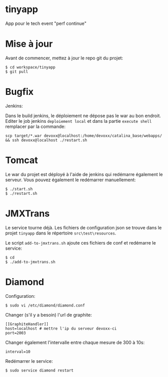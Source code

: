 tinyapp
=======

App pour le tech event "perf continue"


Mise à jour
===========

Avant de commencer, mettez à jour le repo git du projet:

    $ cd workspace/tinyapp
    $ git pull


Bugfix
=======

Jenkins:

Dans le build jenkins, le déploiement ne dépose pas le war au bon endroit.
Editer le job jenkins ```deploiement local``` et dans la partie ```execute shell``` remplacer par la commande:

    scp target/*.war devoxx@localhost:/home/devoxx/catalina_base/webapps/ && ssh devoxx@localhost ./restart.sh

Tomcat
======

Le war du projet est déployé à l'aide de jenkins qui redémarre également le serveur.
Vous pouvez également le redémarrer manuellement:

    $ ./start.sh
    $ ./restart.sh

JMXTrans
========

Le service tourne déjà. Les fichiers de configuration json se trouve dans le projet ```tinyapp``` dans le répertoire ```src\test\resources```.

Le script ```add-to-jmxtrans.sh``` ajoute ces fichiers de conf et redémarre le service:

    $ cd
    $ ./add-to-jmxtrans.sh
    

Diamond
=======

Configuration:

    $ sudo vi /etc/diamond/diamond.conf
    

Changer (s'il y a besoin) l'url de graphite:

    [[GraphiteHandler]]
    host=localhost # mettre l'ip du serveur devoxx-ci
    port=2003

Changer également l'intervalle entre chaque mesure de 300 à 10s:    

    interval=10

Redémarrer le service:

    $ sudo service diamond restart
